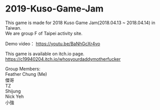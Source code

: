 # 2019-Kuso-Game-Jam

This game is made for 2018 Kuso Game Jam(2018.04.13 ~ 2018.04.14) in Taiwan.  
We are group F of Taipei activity site.  

Demo video： https://youtu.be/BaNhGcXr4vo </br>

This game is available on itch.io page. </br>
https://c19940204.itch.io/whosyourdaddymotherfucker </br>

Group Members:  
Feather Chung (Me)<br/>
傑哥<br/>
TZ<br/>
Shijung<br/>
Nick Yeh<br/>
小強<br/>
